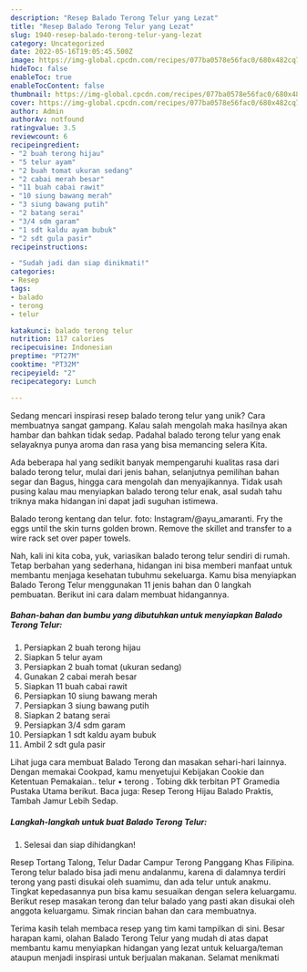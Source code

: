 ```yaml
---
description: "Resep Balado Terong Telur yang Lezat"
title: "Resep Balado Terong Telur yang Lezat"
slug: 1940-resep-balado-terong-telur-yang-lezat
category: Uncategorized
date: 2022-05-16T19:05:45.500Z
image: https://img-global.cpcdn.com/recipes/077ba0578e56fac0/680x482cq70/balado-terong-telur-foto-resep-utama.jpg
hideToc: false
enableToc: true
enableTocContent: false
thumbnail: https://img-global.cpcdn.com/recipes/077ba0578e56fac0/680x482cq70/balado-terong-telur-foto-resep-utama.jpg
cover: https://img-global.cpcdn.com/recipes/077ba0578e56fac0/680x482cq70/balado-terong-telur-foto-resep-utama.jpg
author: Admin
authorAv: notfound
ratingvalue: 3.5
reviewcount: 6
recipeingredient:
- "2 buah terong hijau"
- "5 telur ayam"
- "2 buah tomat ukuran sedang"
- "2 cabai merah besar"
- "11 buah cabai rawit"
- "10 siung bawang merah"
- "3 siung bawang putih"
- "2 batang serai"
- "3/4 sdm garam"
- "1 sdt kaldu ayam bubuk"
- "2 sdt gula pasir"
recipeinstructions:

- "Sudah jadi dan siap dinikmati!"
categories:
- Resep
tags:
- balado
- terong
- telur

katakunci: balado terong telur 
nutrition: 117 calories
recipecuisine: Indonesian
preptime: "PT27M"
cooktime: "PT32M"
recipeyield: "2"
recipecategory: Lunch

---
```





Sedang mencari inspirasi resep balado terong telur yang unik? Cara membuatnya sangat gampang. Kalau salah mengolah maka hasilnya akan hambar dan bahkan tidak sedap. Padahal balado terong telur yang enak selayaknya punya aroma dan rasa yang bisa memancing selera Kita.





Ada beberapa hal yang sedikit banyak mempengaruhi kualitas rasa dari balado terong telur, mulai dari jenis bahan, selanjutnya pemilihan bahan segar dan Bagus, hingga cara mengolah dan menyajikannya. Tidak usah pusing kalau mau menyiapkan balado terong telur enak,      asal sudah tahu triknya maka hidangan ini dapat jadi suguhan istimewa.














Balado terong kentang dan telur. foto: Instagram/@ayu_amaranti. Fry the eggs until the skin turns golden brown. Remove the skillet and transfer to a wire rack set over paper towels.






Nah, kali ini kita coba, yuk, variasikan balado terong telur sendiri di rumah. Tetap berbahan yang sederhana, hidangan ini bisa memberi manfaat untuk membantu menjaga kesehatan tubuhmu sekeluarga. Kamu bisa menyiapkan Balado Terong Telur menggunakan 11 jenis bahan dan 0 langkah pembuatan. Berikut ini cara dalam membuat hidangannya.

<!--inarticleads1-->

##### Bahan-bahan dan bumbu yang dibutuhkan untuk menyiapkan Balado Terong Telur:

1. Persiapkan 2 buah terong hijau
1. Siapkan 5 telur ayam
1. Persiapkan 2 buah tomat (ukuran sedang)
1. Gunakan 2 cabai merah besar
1. Siapkan 11 buah cabai rawit
1. Persiapkan 10 siung bawang merah
1. Persiapkan 3 siung bawang putih
1. Siapkan 2 batang serai
1. Persiapkan 3/4 sdm garam
1. Persiapkan 1 sdt kaldu ayam bubuk
1. Ambil 2 sdt gula pasir


Lihat juga cara membuat Balado Terong dan masakan sehari-hari lainnya. Dengan memakai Cookpad, kamu menyetujui Kebijakan Cookie dan Ketentuan Pemakaian.. telur • terong . Tobing dkk terbitan PT Gramedia Pustaka Utama berikut. Baca juga: Resep Terong Hijau Balado Praktis, Tambah Jamur Lebih Sedap. 

<!--inarticleads2-->

##### Langkah-langkah untuk buat Balado Terong Telur:


1. Selesai dan siap dihidangkan!

Resep Tortang Talong, Telur Dadar Campur Terong Panggang Khas Filipina. Terong telur balado bisa jadi menu andalanmu, karena di dalamnya terdiri terong yang pasti disukai oleh suamimu, dan ada telur untuk anakmu. Tingkat kepedasannya pun bisa kamu sesuaikan dengan selera keluargamu. Berikut resep masakan terong dan telur balado yang pasti akan disukai oleh anggota keluargamu. Simak rincian bahan dan cara membuatnya. 

Terima kasih telah membaca resep yang tim kami tampilkan di sini. Besar harapan kami, olahan Balado Terong Telur yang mudah di atas dapat membantu kamu menyiapkan hidangan yang lezat untuk keluarga/teman ataupun menjadi inspirasi untuk berjualan makanan. Selamat menikmati
